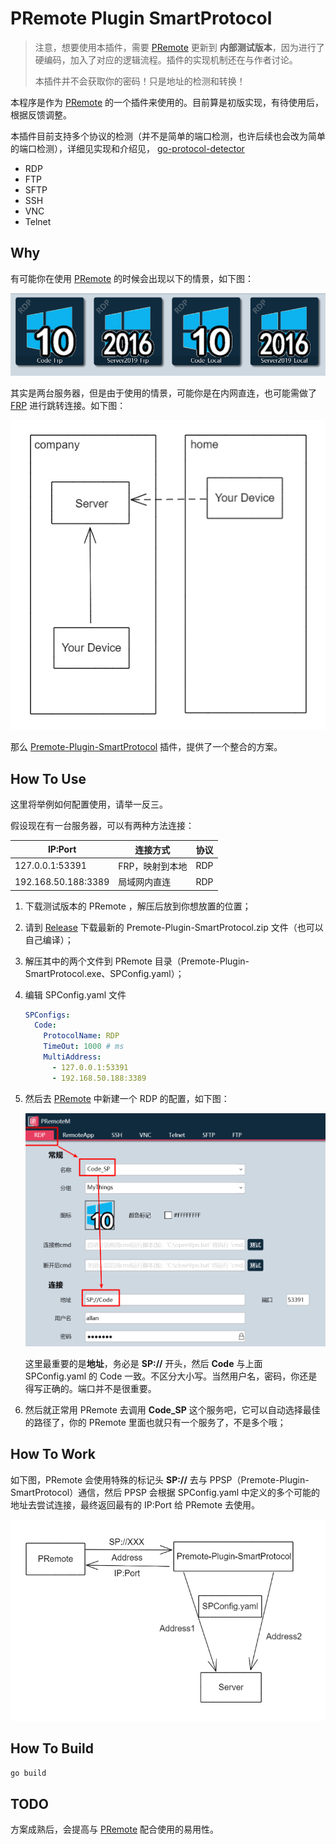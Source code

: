 # PRemote Plugin SmartProtocol

> 注意，想要使用本插件，需要 [PRemote](https://github.com/VShawn/PRemoteM) 更新到 **内部测试版本**，因为进行了硬编码，加入了对应的逻辑流程。插件的实现机制还在与作者讨论。
>
> 本插件并不会获取你的密码！只是地址的检测和转换！

本程序是作为 [PRemote](https://github.com/VShawn/PRemoteM) 的一个插件来使用的。目前算是初版实现，有待使用后，根据反馈调整。

本插件目前支持多个协议的检测（并不是简单的端口检测，也许后续也会改为简单的端口检测），详细见实现和介绍见， [go-protocol-detector](https://github.com/allanpk716/go-protocol-detector)

* RDP
* FTP
* SFTP
* SSH
* VNC
* Telnet

## Why

有可能你在使用 [PRemote](https://github.com/VShawn/PRemoteM) 的时候会出现以下的情景，如下图：

![00](pics/00.png)

其实是两台服务器，但是由于使用的情景，可能你是在内网直连，也可能需做了 [FRP](https://github.com/fatedier/frp) 进行跳转连接。如下图：

![01](pics/01.png)

那么 [Premote-Plugin-SmartProtocol](https://github.com/allanpk716/Premote-Plugin-SmartProtocol) 插件，提供了一个整合的方案。

## How To Use

这里将举例如何配置使用，请举一反三。

假设现在有一台服务器，可以有两种方法连接：

| IP:Port             | 连接方式        | 协议 |
| ------------------- | --------------- | ---- |
| 127.0.0.1:53391     | FRP，映射到本地 | RDP  |
| 192.168.50.188:3389 | 局域网内直连    | RDP  |

1. 下载测试版本的 PRemote ，解压后放到你想放置的位置；

2. 请到 [Release](https://github.com/allanpk716/Premote-Plugin-SmartProtocol/releases) 下载最新的 Premote-Plugin-SmartProtocol.zip 文件（也可以自己编译）；

3. 解压其中的两个文件到 PRemote 目录（Premote-Plugin-SmartProtocol.exe、SPConfig.yaml）；

4. 编辑 SPConfig.yaml 文件

   ```yaml
   SPConfigs:
     Code:
       ProtocolName: RDP
       TimeOut: 1000 # ms
       MultiAddress:
         - 127.0.0.1:53391
         - 192.168.50.188:3389
   ```

5. 然后去 [PRemote](https://github.com/VShawn/PRemoteM) 中新建一个 RDP 的配置，如下图：

   ![02](pics/02.png)

   这里最重要的是**地址**，务必是 **SP://** 开头，然后 **Code** 与上面 SPConfig.yaml 的 Code 一致。不区分大小写。当然用户名，密码，你还是得写正确的。端口并不是很重要。

6. 然后就正常用 PRemote 去调用 **Code_SP** 这个服务吧，它可以自动选择最佳的路径了，你的 PRemote 里面也就只有一个服务了，不是多个哦；

## How To Work

如下图，PRemote 会使用特殊的标记头 **SP://** 去与 PPSP（Premote-Plugin-SmartProtocol）通信，然后 PPSP 会根据 SPConfig.yaml 中定义的多个可能的地址去尝试连接，最终返回最有的 IP:Port 给 PRemote 去使用。

![03](pics/03.png)

## How To Build

```bash
go build
```

## TODO

方案成熟后，会提高与 [PRemote](https://github.com/VShawn/PRemoteM) 配合使用的易用性。

